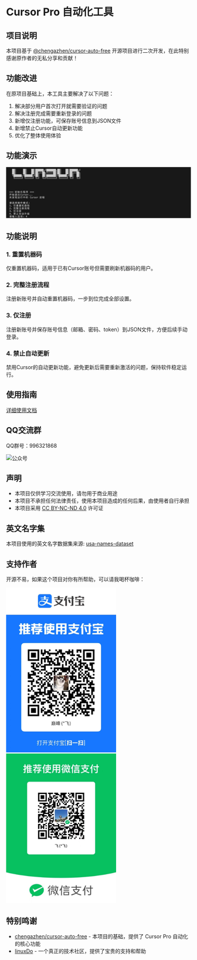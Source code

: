 # Cursor Pro 自动化工具

## 项目说明

本项目基于 [@chengazhen/cursor-auto-free](https://github.com/chengazhen/cursor-auto-free) 开源项目进行二次开发，在此特别感谢原作者的无私分享和贡献！

## 功能改进

在原项目基础上，本工具主要解决了以下问题：

1. 解决部分用户首次打开就需要验证的问题
2. 解决注册完成需要重新登录的问题
3. 新增仅注册功能，可保存账号信息到JSON文件
4. 新增禁止Cursor自动更新功能
5. 优化了整体使用体验

## 功能演示

![功能演示](./screen/image.png)

## 功能说明

### 1. 重置机器码
仅重置机器码，适用于已有Cursor账号但需要刷新机器码的用户。

### 2. 完整注册流程
注册新账号并自动重置机器码，一步到位完成全部设置。

### 3. 仅注册
注册新账号并保存账号信息（邮箱、密码、token）到JSON文件，方便后续手动登录。

### 4. 禁止自动更新
禁用Cursor的自动更新功能，避免更新后需要重新激活的问题，保持软件稳定运行。

## 使用指南

[详细使用文档](https://cursor-auto-free-doc.vercel.app)

## QQ交流群

QQ群号：996321868

![公众号](./screen/qrcode_for_gh_c985615b5f2b_258.jpg)

## 声明

- 本项目仅供学习交流使用，请勿用于商业用途
- 本项目不承担任何法律责任，使用本项目造成的任何后果，由使用者自行承担
- 本项目采用 [CC BY-NC-ND 4.0](https://creativecommons.org/licenses/by-nc-nd/4.0/) 许可证

## 英文名字集

本项目使用的英文名字数据集来源: [usa-names-dataset](https://github.com/toniprada/usa-names-dataset)

## 支持作者

开源不易，如果这个项目对你有所帮助，可以请我喝杯咖啡：

<img src="./screen/image copy.png" width="300" alt="支付宝收款码"/>
<img src="./screen/image copy 2.png" width="300" alt="微信收款码"/>

## 特别鸣谢

- [chengazhen/cursor-auto-free](https://github.com/chengazhen/cursor-auto-free) - 本项目的基础，提供了 Cursor Pro 自动化的核心功能
- [linuxDo](https://linux.do/) - 一个真正的技术社区，提供了宝贵的支持和帮助


